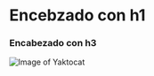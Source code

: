 # Encebzado con h1
### Encabezado con h3


![Image of Yaktocat](https://octodex.github.com/images/yaktocat.png)
